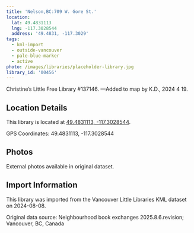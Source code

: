 ```yaml
---
title: 'Nelson,BC:709 W. Gore St.'
location:
  lat: 49.4831113
  lng: -117.3028544
  address: '49.4831, -117.3029'
tags:
  - kml-import
  - outside-vancouver
  - pale-blue-marker
  - active
photo: /images/libraries/placeholder-library.jpg
library_id: '00456'
---
```

Christine’s Little Free Library #137146.
—Added to map by K.D., 2024 4 19. 

## Location Details

This library is located at [49.4831113, -117.3028544](https://www.google.com/maps?q=49.4831113,-117.3028544).

GPS Coordinates: 49.4831113, -117.3028544

## Photos

External photos available in original dataset.

## Import Information

This library was imported from the Vancouver Little Libraries KML dataset on 2024-08-08.

Original data source: Neighbourhood book exchanges 2025.8.6.revision; Vancouver, BC, Canada
